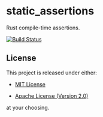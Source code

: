 # static_assertions

Rust compile-time assertions.

[![Build Status](https://travis-ci.org/nvzqz/static-assertions-rs.svg?branch=master)](https://travis-ci.org/nvzqz/static-assertions-rs)

## License

This project is released under either:

- [MIT License][license-mit]

- [Apache License (Version 2.0)][license-apache]

at your choosing.

[license-mit]: https://github.com/nvzqz/static-assertions-rs/blob/master/LICENSE-MIT
[license-apache]: https://github.com/nvzqz/static-assertions-rs/blob/master/LICENSE-APACHE
